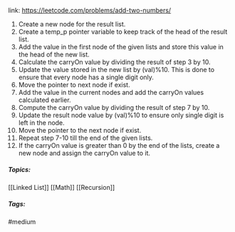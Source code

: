 link: https://leetcode.com/problems/add-two-numbers/

1. Create a new node for the result list.
2. Create a temp_p pointer variable to keep track of the head of the result list.
3. Add the value in the first node of the given lists and store this value in the head of the new list.
4. Calculate the carryOn value by dividing the result of step 3 by 10.
5. Update the value stored in the new list by (val)%10. This is done to ensure that every node has a single digit only.
6. Move the pointer to next node if exist.
7. Add the value in the current nodes and add the carryOn values calculated earlier.
8. Compute the carryOn value by dividing the result of step 7 by 10.
9. Update the result node value by (val)%10 to ensure only single digit is left in the node.
10. Move the pointer to the next node if exist.
11. Repeat step 7-10 till the end of the given lists.
12. If the carryOn value is greater than 0 by the end of the lists, create a new node and assign the carryOn value to it. 

##### Topics:
[[Linked List]] [[Math]] [[Recursion]]

##### Tags:
#medium 
